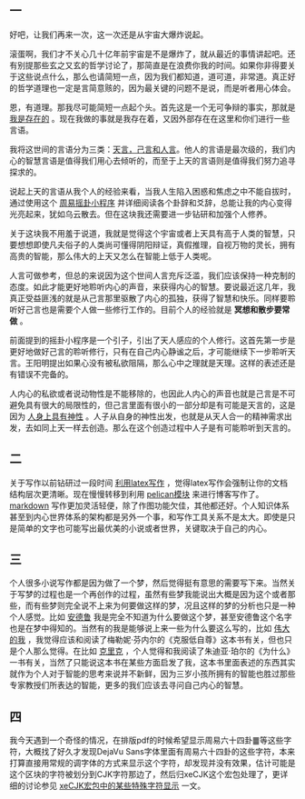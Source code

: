 

## 一

好吧，让我们再来一次，这一次还是从宇宙大爆炸说起。

滚蛋啊，我们才不关心几十亿年前宇宙是不是爆炸了，就从最近的事情讲起吧。还有别提那些玄之又玄的哲学讨论了，那简直是在浪费你我的时间。如果你非得要关于这些说点什么，那么也请简短一点，因为我们都知道，道可道，非常道。真正好的哲学道理也一定是言简意赅的，因为最关键的问题不是说，而是听者用心体会。

恩，有道理。那我尽可能简短一点起个头。首先这是一个无可争辩的事实，那就是 [我是存在的]({filename}writing/思想/我是存在的.md) 。现在我做的事就是我存在着，又因外部存在在这里和你们进行一些言语。

我将这世间的言语分为三类：[天言，己言和人言]({filename}writing/思想/天言，己言和人言.md)。他人的言语是最次级的，我们内心的智慧言语是值得我们用心去倾听的，而至于上天的言语则是值得我们努力追寻探求的。

说起上天的言语从我个人的经验来看，当我人生陷入困惑和焦虑之中不能自拔时，通过使用这个 [周易摇卦小程序]({filename}tools/周易摇卦小程序.md) 并详细阅读各个卦辞和爻辞，总能让我的内心变得光亮起来，犹如乌云散去。但在这块我还需要进一步钻研和加强个人修养。

关于这块我不用羞于说道，我就是觉得这个宇宙或者上天具有高于人类的智慧，只要想想即使凡夫俗子的人类尚可懂得阴阳辩证，真假推理，自视万物的灵长，拥有高贵的智能，那么伟大的上天又怎么在智能上低于人类呢。

人言可做参考，但总的来说因为这个世间人言充斥泛滥，我们应该保持一种克制的态度。如此才能更好地聆听内心的声音，来获得内心的智慧。要说最近这几年，我真正受益匪浅的就是从己言那里驱散了内心的孤独，获得了智慧和快乐。同样要聆听好己言也是需要个人做一些修行工作的。目前个人的经验就是 **冥想和散步要常做** 。

前面提到的摇卦小程序是一个引子，引出了天人感应的个人修行。这首先第一步是更好地做好己言的聆听修行，只有在自己内心静谧之后，才可能继续下一步聆听天言。王阳明提出如果心没有被私欲阻隔，那么心中之理就是天理。这样的表述还是有错误不完备的。

人内心的私欲或者说动物性是不能移除的，也因此人内心的声音也就是己言是不可避免具有很大的局限性的，但己言里面有很小的一部分却是有可能是天言的，这是因为 [人身上具有神性]({filename}writing/思想/人身上具有神性.md) 。人子从自身的神性出发，也就是从天人合一的精神需求出发，去如同上天一样去创造。那么在这个创造过程中人子是有可能聆听到天言的。



## 二

关于写作以前钻研过一段时间 [利用latex写作](https://github.com/a358003542/xelatex-guide-book) ，觉得latex写作会强制让你的文档结构层次更清晰。现在慢慢转移到利用 [pelican模块]({filename}programming/python/python_companion/pelican模块.md) 来进行博客写作了。[markdown]({filename}others/markdown.md) 写作更加灵活轻便，除了作图功能欠佳，其他都还好。个人知识体系甚至到内心世界体系的架构都是另外一个事，和写作工具关系不是太大。即使是只是简单的文字也可能写出最优美的小说或者世界，关键取决于自己的内心。

## 三

个人很多小说写作都是因为做了一个梦，然后觉得挺有意思的需要写下来。当然关于写梦的过程也是一个再创作的过程，虽然有些梦我能说出大概是因为这个或者那些，而有些梦则完全说不上来为何要做这样的梦，况且这样的梦的分析也只是一种个人感觉。比如 [安德鲁]({filename}writing/小说/安德鲁.md) 我是完全不知道为什么要做这个梦，甚至安德鲁这个名字也是在梦中得知的。当然有的我是能够说上来一些为什么要这么写的，比如 [伟大的我]({filename}writing/小说/伟大的我.md) ，我觉得应该和阅读了梅勒妮·芬内尔的《克服低自尊》这本书有关，但也只是个人那么觉得。在比如 [克里克]({filename}writing/小说/克里克.md) ，个人觉得和我阅读了朱迪亚·珀尔的《为什么》一书有关，当然了只能说这本书在某些方面启发了我，这本书里面表述的东西其实就作为个人对于智能的思考来说并不新鲜，因为三岁小孩所拥有的智能也胜过那些专家教授们所表达的智能，更多的我们应该去寻问自己内心的智慧。

## 四

我今天遇到一个奇怪的情况，在排版pdf的时候希望显示周易六十四卦䷀等这些字符，大概找了好久才发现DejaVu Sans字体里面有周易六十四卦的这些字符，本来打算直接用常规的调字体的方式来显示这个字符，却发现并没有效果，估计可能是这个区块的字符被划分到CJK字符那边了，然后归xeCJK这个宏包处理了，更详细的讨论参见 [xeCJK宏包中的某些特殊字符显示]({filename}programming/latex/xeCJK宏包中的某些特殊字符显示.md) 一文。

